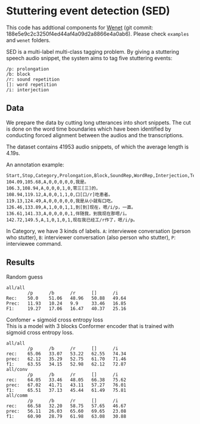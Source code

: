 # Stuttering event detection (SED)

This code has addtional components for [Wenet](https://github.com/wenet-e2e/wenet) (git commit: 188e5e9c2c3250f4ed44af4a09d2a8866e4a0ab6). Please check `examples` and `wenet` folders.

SED is a multi-label multi-class tagging problem. By giving a stuttering speech audio snippet, the system aims to tag five stuttering events:

```
/p: prolongation
/b: block
/r: sound repetition
[]: word repetition
/i: interjection
```

## Data

We prepare the data by cutting long utterances into short snippets. The cut is done on the word time boundaries which have been identified by conducting forced alignment between the audios and the transcriptions.

The dataset contains 41953 audio snippets, of which the average length is 4.19s.

An annotation example:

```
Start,Stop,Category,Prolongation,Block,SoundRep,WordRep,Interjection,Text
104.09,105.68,A,0,0,0,0,0,我是。
106.3,108.94,A,0,0,0,1,0,零三[三]的，
108.94,119.12,A,0,0,1,1,0,口[口/r]吃患者。
119.13,124.49,A,0,0,0,0,0,我是从小就有口吃。
126.46,133.89,A,1,0,0,1,1,到[到]现在，嗯/i/p，一直。
136.61,141.33,A,0,0,0,0,1,伴随我，到我现在那嗯/i。
142.72,149.5,A,1,0,1,0,1,现在我已经工/r作了，嗯/i/p。
```

In Category, we have 3 kinds of labels. `A`: interviewee conversation (person who stutter), `B`: interviewer conversation (also person who stutter), `P`: interviewee command. 

## Results

Random guess
```
all/all
        /p      /b      /r      []      /i
Rec:    50.0    51.06   48.96   50.88   49.64
Prec:   11.93   10.24   9.9     33.46   16.85
F1:     19.27   17.06   16.47   40.37   25.16
```

Confomer + sigmoid cross entropy loss  
This is a model with 3 blocks Conformer encoder that is trained with sigmoid cross entropy loss.
```
all/all
        /p      /b      /r      []      /i
rec:    65.06   33.07   53.22   62.55   74.34
prec:   62.12   35.29   52.75   61.70   71.46
f1:     63.55   34.15   52.98   62.12   72.87
all/conv
        /p      /b      /r      []      /i
rec:    64.05   33.46   48.05   66.38   75.62
prec:   67.02   41.71   43.11   57.27   76.01
f1:     65.51   37.13   45.44   61.49   75.81
all/comm
        /p      /b      /r      []      /i
rec:    66.58   32.20   58.75   57.65   46.67
prec:   56.11   26.03   65.60   69.65   23.08
f1:     60.90   28.79   61.98   63.08   30.88
```